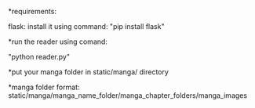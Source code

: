 *requirements:

flask:
  install it using command: "pip install flask"

*run the reader using comand:

"python reader.py"


*put your manga folder in static/manga/ directory

*manga folder format:
  static/manga/manga_name_folder/manga_chapter_folders/manga_images

